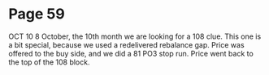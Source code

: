 # Page 59

OCT
10 8
October, the 10th month we are looking for a 108 clue.
This one is a bit special, because we used a redelivered
rebalance gap.
Price was offered to the buy side, and we did a 81 PO3
stop run.
Price went back to the top of the 108 block.
